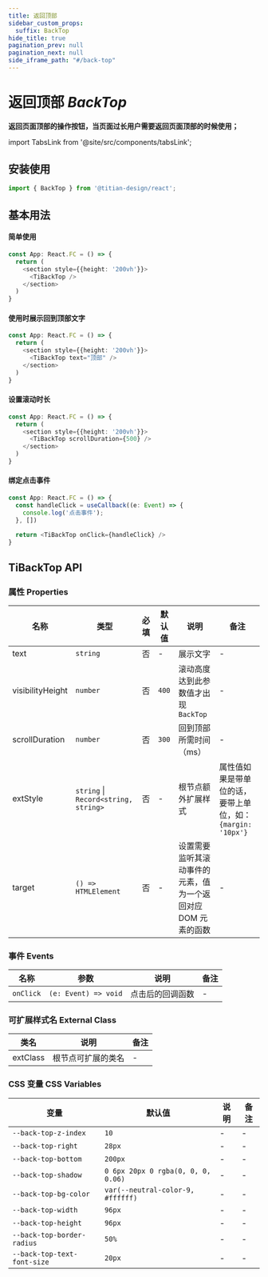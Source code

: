 ```yaml
---
title: 返回顶部
sidebar_custom_props:
  suffix: BackTop
hide_title: true
pagination_prev: null
pagination_next: null
side_iframe_path: "#/back-top"
---
```


# 返回顶部 _BackTop_

**返回页面顶部的操作按钮，当页面过长用户需要返回页面顶部的时候使用；**

import TabsLink from '@site/src/components/tabsLink';

<TabsLink id="tibacktop-api" />

## 安装使用

```typescript tsx showLineNumbers
import { BackTop } from '@titian-design/react';
```

## 基本用法

#### 简单使用

```typescript tsx showLineNumbers
const App: React.FC = () => {
  return (
    <section style={{height: '200vh'}}>
      <TiBackTop />
    </section>
  )
}
```

#### 使用时展示回到顶部文字

```typescript tsx showLineNumbers
const App: React.FC = () => {
  return (
    <section style={{height: '200vh'}}>
      <TiBackTop text="顶部" />
    </section>
  )
} 
```

#### 设置滚动时长

```typescript tsx showLineNumbers
const App: React.FC = () => {
  return (
    <section style={{height: '200vh'}}>
      <TiBackTop scrollDuration={500} />
    </section>
  )
}
```

#### 绑定点击事件

```typescript jsx showLineNumbers
const App: React.FC = () => {
  const handleClick = useCallback((e: Event) => {
    console.log('点击事件');
  }, [])
  
  return <TiBackTop onClick={handleClick} />
}
```

## TiBackTop API

### 属性 **Properties**

| 名称               | 类型      | 必填 | 默认值 | 说明                               | 备注 |
| ----------------  | --------- | ---- | ------ | ---------------------------------- | ---- |
| text              | `string`  | 否   | - | 展示文字                           | -    |
| visibilityHeight  | `number`  | 否   | `400` | 滚动高度达到此参数值才出现 `BackTop` | -    |
| scrollDuration          | `number`  | 否   | `300` | 回到顶部所需时间（ms）  | -    |
| extStyle          | `string` \| `Record<string, string>`  | 否 | - | 根节点额外扩展样式 | 属性值如果是带单位的话，要带上单位，如：`{margin: '10px'}` |
| target            | `() => HTMLElement` | 否 | - | 设置需要监听其滚动事件的元素，值为一个返回对应 DOM 元素的函数 | - |

### 事件 **Events**

| 名称  | 参数 | 说明               | 备注 |
| ----- | ---- | ------------------ | ---- |
| `onClick` | `(e: Event) => void`    | 点击后的回调函数 | -    |

### 可扩展样式名 **External Class**

| 类名     | 说明               | 备注 |
| -------- | ------------------ | ---- |
| extClass | 根节点可扩展的类名 | -    |

### CSS 变量 **CSS Variables**

| 变量                | 默认值       | 说明 | 备注 |
| ------------------- | ---------- | ---- | ---- |
| `--back-top-z-index`  | `10`    | -    | -    |
| `--back-top-right`  | `28px`    | -    | -    |
| `--back-top-bottom`  | `200px`    | -    | -    |
| `--back-top-shadow`  | `0 6px 20px 0 rgba(0, 0, 0, 0.06)`    | -    | -    |
| `--back-top-bg-color`  | `var(--neutral-color-9, #ffffff)`    | -    | -    |
| `--back-top-width` | `96px` | - | -    |
| `--back-top-height` | `96px` | - | -    |
| `--back-top-border-radius` | `50%` | - | -    |
| `--back-top-text-font-size` | `20px` | - | -    |
